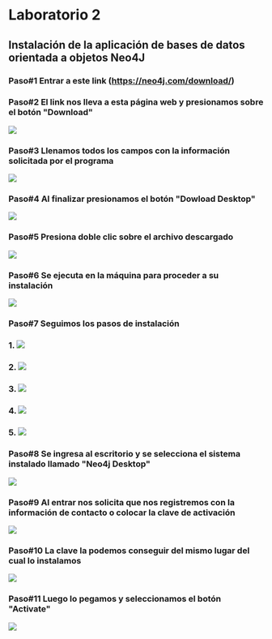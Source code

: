 # Laboratorio 2 

## Instalación de la aplicación de bases de datos orientada a objetos Neo4J 

### Paso#1 Entrar a este link (https://neo4j.com/download/) 

### Paso#2 El link nos lleva a esta página web y presionamos sobre el botón "Download"
![](https://github.com/AstridYazz/Lab-2/blob/main/Paso2.jpg)

### Paso#3 Llenamos todos los campos con la información solicitada por el programa
![](https://github.com/AstridYazz/Lab-2/blob/main/Paso3.jpg)

### Paso#4 Al finalizar presionamos el botón "Dowload Desktop" 
![](https://github.com/AstridYazz/Lab-2/blob/main/Paso4.jpg) 

### Paso#5 Presiona doble clic sobre el archivo descargado 
![](https://github.com/AstridYazz/Lab-2/blob/main/Paso5.jpg) 

### Paso#6 Se ejecuta en la máquina para proceder a su instalación 
![](https://github.com/AstridYazz/Lab-2/blob/main/Paso6.jpg)

### Paso#7 Seguimos los pasos de instalación 
### 1. ![](https://github.com/AstridYazz/Lab-2/blob/main/Paso7.jpg) 
### 2. ![](https://github.com/AstridYazz/Lab-2/blob/main/Paso7%20(2).jpg)
### 3. ![](https://github.com/AstridYazz/Lab-2/blob/main/Paso%207(3).jpg) 
### 4. ![](https://github.com/AstridYazz/Lab-2/blob/main/Paso7%20(4).jpg)
### 5. ![](https://github.com/AstridYazz/Lab-2/blob/main/Paso7%20(5).jpg)

### Paso#8 Se ingresa al escritorio y se selecciona el sistema instalado llamado "Neo4j Desktop"
![](https://github.com/AstridYazz/Lab-2/blob/main/Paso8.jpg)

### Paso#9 Al entrar nos solicita que nos registremos con la información de contacto o colocar la clave de activación
![](https://github.com/AstridYazz/Lab-2/blob/main/Paso9.jpg)

### Paso#10 La clave la podemos conseguir del mismo lugar del cual lo instalamos
![](https://github.com/AstridYazz/Lab-2/blob/main/Paso10.jpg) 

### Paso#11 Luego lo pegamos y seleccionamos el botón "Activate"
![](https://github.com/AstridYazz/Lab-2/blob/main/Paso11.jpg)

